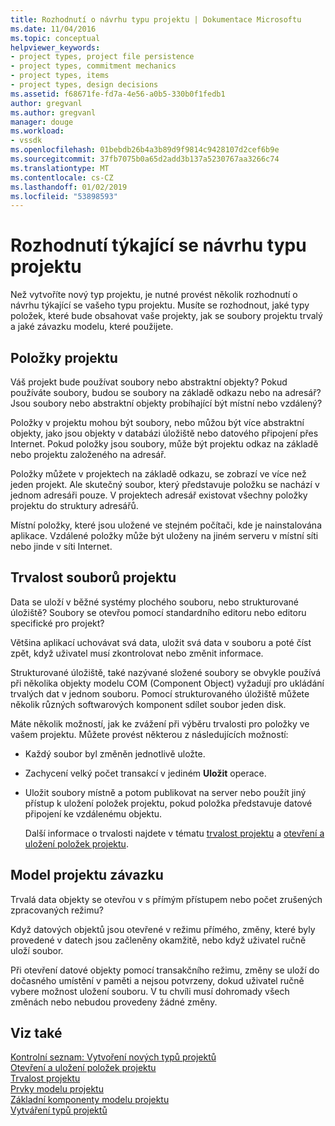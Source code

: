 ```yaml
---
title: Rozhodnutí o návrhu typu projektu | Dokumentace Microsoftu
ms.date: 11/04/2016
ms.topic: conceptual
helpviewer_keywords:
- project types, project file persistence
- project types, commitment mechanics
- project types, items
- project types, design decisions
ms.assetid: f68671fe-fd7a-4e56-a0b5-330b0f1fedb1
author: gregvanl
ms.author: gregvanl
manager: douge
ms.workload:
- vssdk
ms.openlocfilehash: 01bebdb26b4a3b89d9f9814c9428107d2cef6b9e
ms.sourcegitcommit: 37fb7075b0a65d2add3b137a5230767aa3266c74
ms.translationtype: MT
ms.contentlocale: cs-CZ
ms.lasthandoff: 01/02/2019
ms.locfileid: "53898593"
---
```

# <a name="project-type-design-decisions"></a>Rozhodnutí týkající se návrhu typu projektu
Než vytvoříte nový typ projektu, je nutné provést několik rozhodnutí o návrhu týkající se vašeho typu projektu. Musíte se rozhodnout, jaké typy položek, které bude obsahovat vaše projekty, jak se soubory projektu trvalý a jaké závazku modelu, které použijete.  
  
## <a name="project-items"></a>Položky projektu  
 Váš projekt bude používat soubory nebo abstraktní objekty? Pokud používáte soubory, budou se soubory na základě odkazu nebo na adresář? Jsou soubory nebo abstraktní objekty probíhající být místní nebo vzdálený?  
  
 Položky v projektu mohou být soubory, nebo můžou být více abstraktní objekty, jako jsou objekty v databázi úložiště nebo datového připojení přes Internet. Pokud položky jsou soubory, může být projektu odkaz na základě nebo projektu založeného na adresář.  
  
 Položky můžete v projektech na základě odkazu, se zobrazí ve více než jeden projekt. Ale skutečný soubor, který představuje položku se nachází v jednom adresáři pouze. V projektech adresář existovat všechny položky projektu do struktury adresářů.  
  
 Místní položky, které jsou uložené ve stejném počítači, kde je nainstalována aplikace. Vzdálené položky může být uloženy na jiném serveru v místní síti nebo jinde v síti Internet.  
  
## <a name="project-file-persistence"></a>Trvalost souborů projektu  
 Data se uloží v běžné systémy plochého souboru, nebo strukturované úložiště? Soubory se otevřou pomocí standardního editoru nebo editoru specifické pro projekt?  
  
 Většina aplikací uchovávat svá data, uložit svá data v souboru a poté číst zpět, když uživatel musí zkontrolovat nebo změnit informace.  
  
 Strukturované úložiště, také nazývané složené soubory se obvykle používá při několika objekty modelu COM (Component Object) vyžadují pro ukládání trvalých dat v jednom souboru. Pomocí strukturovaného úložiště můžete několik různých softwarových komponent sdílet soubor jeden disk.  
  
 Máte několik možností, jak ke zvážení při výběru trvalosti pro položky ve vašem projektu. Můžete provést některou z následujících možností:  
  
- Každý soubor byl změněn jednotlivě uložte.  
  
- Zachycení velký počet transakcí v jediném **Uložit** operace.  
  
- Uložit soubory místně a potom publikovat na server nebo použít jiný přístup k uložení položek projektu, pokud položka představuje datové připojení ke vzdálenému objektu.  
  
  Další informace o trvalosti najdete v tématu [trvalost projektu](../../extensibility/internals/project-persistence.md) a [otevření a uložení položek projektu](../../extensibility/internals/opening-and-saving-project-items.md).  
  
## <a name="project-commitment-model"></a>Model projektu závazku  
 Trvalá data objekty se otevřou v s přímým přístupem nebo počet zrušených zpracovaných režimu?  
  
 Když datových objektů jsou otevřené v režimu přímého, změny, které byly provedené v datech jsou začleněny okamžitě, nebo když uživatel ručně uloží soubor.  
  
 Při otevření datové objekty pomocí transakčního režimu, změny se uloží do dočasného umístění v paměti a nejsou potvrzeny, dokud uživatel ručně vybere možnost uložení souboru. V tu chvíli musí dohromady všech změnách nebo nebudou provedeny žádné změny.  
  
## <a name="see-also"></a>Viz také  
 [Kontrolní seznam: Vytvoření nových typů projektů](../../extensibility/internals/checklist-creating-new-project-types.md)   
 [Otevření a uložení položek projektu](../../extensibility/internals/opening-and-saving-project-items.md)   
 [Trvalost projektu](../../extensibility/internals/project-persistence.md)   
 [Prvky modelu projektu](../../extensibility/internals/elements-of-a-project-model.md)   
 [Základní komponenty modelu projektu](../../extensibility/internals/project-model-core-components.md)   
 [Vytváření typů projektů](../../extensibility/internals/creating-project-types.md)